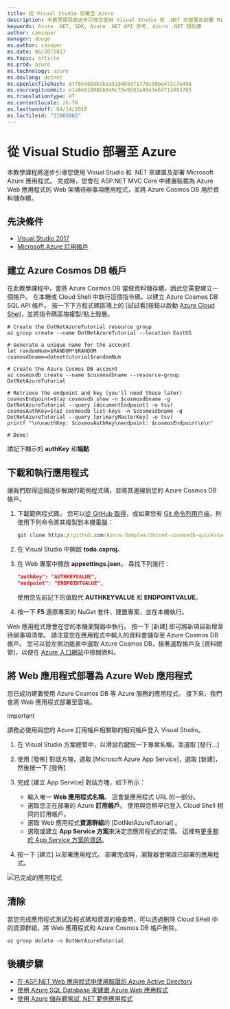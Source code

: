 ```yaml
---
title: 從 Visual Studio 部署至 Azure
description: 本教學課程將逐步引導您使用 Visual Studio 和 .NET 來建置及部署 Microsoft Azure 應用程式。
keywords: Azure .NET, SDK, Azure .NET API 參考, Azure .NET 類別庫
author: camsoper
manager: douge
ms.author: casoper
ms.date: 06/20/2017
ms.topic: article
ms.prod: azure
ms.technology: azure
ms.devlang: dotnet
ms.openlocfilehash: 87f65d8b8b1b1a5184b9d71770c08be472c7e498
ms.sourcegitcommit: e1a0e91988bb849c75e9583a80e3e6d712083785
ms.translationtype: HT
ms.contentlocale: zh-TW
ms.lasthandoff: 04/14/2018
ms.locfileid: "31005885"
---
```

# <a name="deploy-to-azure-from-visual-studio"></a>從 Visual Studio 部署至 Azure

本教學課程將逐步引導您使用 Visual Studio 和 .NET 來建置及部署 Microsoft Azure 應用程式。  完成時，您會在 ASP.NET MVC Core 中建置裝載為 Azure Web 應用程式的 Web 架構待辦事項應用程式，並將 Azure Cosmos DB 用於資料儲存體。

## <a name="prerequisites"></a>先決條件

* [Visual Studio 2017](https://www.visualstudio.com/downloads/)
* [Microsoft Azure 訂用帳戶](https://azure.microsoft.com/free/)

## <a name="create-an-azure-cosmos-db-account"></a>建立 Azure Cosmos DB 帳戶

在此教學課程中，會將 Azure Cosmos DB 當做資料儲存體，因此您需要建立一個帳戶。  在本機或 Cloud Shell 中執行這個指令碼，以建立 Azure Cosmos DB SQL API 帳戶。  按一下下方程式碼區塊上的 [試試看]按鈕以啟動 [Azure Cloud Shell](/azure/cloud-shell/)，並將指令碼區塊複製/貼上殼層。

```azurecli-interactive
# Create the DotNetAzureTutorial resource group
az group create --name DotNetAzureTutorial --location EastUS

# Generate a unique name for the account
let randomNum=$RANDOM*$RANDOM
cosmosdbname=dotnettutorial$randomNum

# Create the Azure Cosmos DB account
az cosmosdb create --name $cosmosdbname --resource-group DotNetAzureTutorial

# Retrieve the endpoint and key (you'll need these later)
cosmosEndpoint=$(az cosmosdb show -n $cosmosdbname -g DotNetAzureTutorial --query [documentEndpoint] -o tsv)
cosmosAuthKey=$(az cosmosdb list-keys -n $cosmosdbname -g DotNetAzureTutorial --query [primaryMasterKey] -o tsv)
printf "\n\nauthKey: $cosmosAuthKey\nendpoint: $cosmosEndpoint\n\n"

# Done!

```

請記下顯示的 **authKey** 和**端點** 

## <a name="downloading-and-running-the-application"></a>下載和執行應用程式

讓我們取得這個逐步解說的範例程式碼，並將其連線到您的 Azure Cosmos DB 帳戶。

1. 下載範例程式碼。  您可以[從 GitHub 取得](https://github.com/Azure-Samples/dotnet-cosmosdb-quickstart/)，或如果您有 [Git 命令列用戶端](https://git-scm.com/)，則使用下列命令將其複製到本機電腦：

    ```cmd
    git clone https://github.com/Azure-Samples/dotnet-cosmosdb-quickstart
    ```

2. 在 Visual Studio 中開啟 **todo.csproj**。

3. 在 Web 專案中開啟 **appsettings.json**。  尋找下列幾行︰

    ```json
    "authKey": "AUTHKEYVALUE",
    "endpoint": "ENDPOINTVALUE",
    ```
    使用您先前記下的值取代 **AUTHKEYVALUE** 和 **ENDPOINTVALUE**。

4. 按一下 **F5** 還原專案的 NuGet 套件，建置專案，並在本機執行。

Web 應用程式應會在您的本機瀏覽器中執行。  按一下 [新建] 即可將新項目新增至待辦事項清單。  請注意您在應用程式中輸入的資料會儲存至 Azure Cosmos DB 帳戶。  您可以從左側功能表中選取 Azure Cosmos DB，接著選取帳戶及 [資料總管]，以便在 [Azure 入口網站](https://portal.azure.com)中檢閱資料。

## <a name="deploying-the-application-as-an-azure-web-app"></a>將 Web 應用程式部署為 Azure Web 應用程式

您已成功建置使用 Azure Cosmos DB 等 Azure 服務的應用程式。  接下來，我們會將 Web 應用程式部署至雲端。

> [!IMPORTANT]
> 請務必使用與您的 Azure 訂用帳戶相關聯的相同帳戶登入 Visual Studio。

1. 在 Visual Studio 方案總管中，以滑鼠右鍵按一下專案名稱，並選取 [發行...]

2. 使用 [發佈] 對話方塊，選取 [Microsoft Azure App Service]，選取 [新建]，然後按一下 [發佈]

3. 完成 [建立 App Service] 對話方塊，如下所示：

    * 輸入唯一 **Web 應用程式名稱**。  這會是應用程式 URL 的一部分。
    * 選取您正在部署的 Azure **訂用帳戶**。  使用與您稍早已登入 Cloud Shell 相同的訂用帳戶。
    * 選取 Web 應用程式**資源群組**的 [DotNetAzureTutorial] 。
    * 選取或建立 **App Service 方案**來決定您應用程式的定價。  這裡有[更多關於 App Service 方案的資訊](/azure/app-service/azure-web-sites-web-hosting-plans-in-depth-overview)。

4. 按一下 [建立] 以部署應用程式。  部署完成時，瀏覽器會開啟已部署的應用程式。

![已完成的應用程式](./media/dotnet-quickstart/todo.png)

## <a name="clean-up"></a>清除

當您完成應用程式測試及程式碼和資源的檢查時，可以透過刪除 Cloud SHell 中的資源群組，將 Web 應用程式和 Azure Cosmos DB 帳戶刪除。

```azurecli-interactive
az group delete -n DotNetAzureTutorial
```

## <a name="next-steps"></a>後續步驟

* [在 ASP.NET Web 應用程式中使用驗證的 Azure Active Directory](/azure/active-directory/develop/active-directory-devquickstarts-webapp-dotnet)
* [使用 Azure SQL Database 來建置 Azure Web 應用程式](/azure/app-service-web/web-sites-dotnet-get-started)
* [使用 Azure 儲存體嘗試 .NET 範例應用程式](/azure/storage/storage-samples-dotnet)


